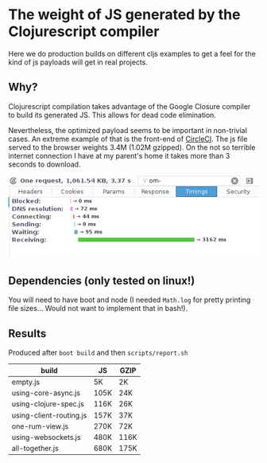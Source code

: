 # The weight of JS generated by the Clojurescript compiler

Here we do production builds on different cljs examples to get a
feel for the kind of js payloads will get in real projects.

## Why?

Clojurescript compilation takes advantage of the Google Closure compiler to
build its generated JS. This allows for dead code elimination.

Nevertheless, the optimized payload seems to be important in non-trivial cases.
An extreme example of that is the front-end of [CircleCI]. The js file served to
the browser weights 3.4M (1.02M gzipped). On the not so terrible internet
connection I have at my parent's home it takes more than 3 seconds to download.

![circleci production js request timing](resources/images/circleci-js-payload-firefox-devtools-network-view.png)

[CircleCI]: https://github.com/circleci/frontend.

## Dependencies (only tested on linux!)

You will need to have boot and node (I needed `Math.log` for pretty printing
file sizes... Would not want to implement that in bash!).

## Results

Produced after `boot build` and then `scripts/report.sh`

| build                     |   JS | GZIP |
|---------------------------|------|------|
| empty.js                  |   5K |   2K |
| using-core-async.js       | 105K |  24K |
| using-clojure-spec.js     | 116K |  26K |
| using-client-routing.js   | 157K |  37K |
| one-rum-view.js           | 270K |  72K |
| using-websockets.js       | 480K | 116K |
| all-together.js           | 680K | 175K |
